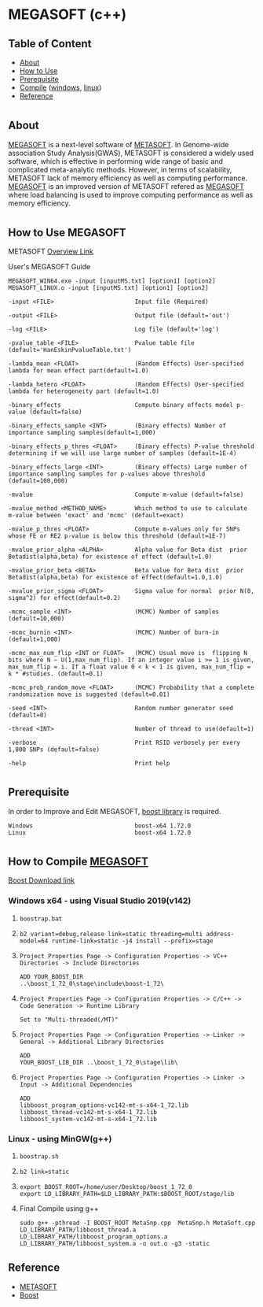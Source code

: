 # MEGASOFT (c++)

## Table of Content
- [About](#about)
- [How to Use](#use)
- [Prerequisite](#prerequisite)
- [Compile](#compile) ([windows](#windows), [linux](#linux))
- [Reference](#reference)

#
## About <a name="about"></a>
<a href="https://github.com/JuhunC/MEGASOFT">MEGASOFT</a> is a next-level software of <a href="http://genetics.cs.ucla.edu/meta/">METASOFT</a>. In Genome-wide association Study Analysis(GWAS), METASOFT is considered a widely used software, which is effective in performing wide range of basic and complicated meta-analytic methods. However, in terms of scalability, METASOFT lack of memory efficiency as well as computing performance. <a href="https://github.com/JuhunC/MEGASOFT/">MEGASOFT</a> is an improved version of METASOFT refered as <a href="https://github.com/JuhunC/MEGASOFT">MEGASOFT</a> where load balancing is used to improve computing performance as well as memory efficiency.

#

## How to Use MEGASOFT<a name="use"></a>

METASOFT <a href="http://genetics.cs.ucla.edu/meta/">Overview Link</a>

User's MEGASOFT Guide
```
MEGASOFT_WIN64.exe -input [inputMS.txt] [option1] [option2]
MEGASOFT_LINUX.o -input [inputMS.txt] [option1] [option2]
```
```
-input <FILE>                       Input file (Required)
```
```
-output <FILE>                      Output file (default='out')
```
```
-log <FILE>                         Log file (default='log')
```
```
-pvalue_table <FILE>                Pvalue table file (default='HanEskinPvalueTable.txt')
```
```
-lambda_mean <FLOAT>                (Random Effects) User-specified lambda for mean effect part(default=1.0)
```
```
-lambda_hetero <FLOAT>              (Random Effects) User-specified lambda for heterogeneity part (default=1.0)
```
```
-binary_effects                     Compute binary effects model p-value (default=false)
```
```
-binary_effects_sample <INT>        (Binary effects) Number of importance sampling samples(default=1,000)
```
```
-binary_effects_p_thres <FLOAT>     (Binary effects) P-value threshold determining if we will use large number of samples (default=1E-4)
```
```
-binary_effects_large <INT>         (Binary effects) Large number of importance sampling samples for p-values above threshold (default=100,000)
```
```
-mvalue                             Compute m-value (default=false)
```
```
-mvalue_method <METHOD_NAME>        Which method to use to calculate m-value between 'exact' and 'mcmc' (default=exact)
```
```
-mvalue_p_thres <FLOAT>             Compute m-values only for SNPs whose FE or RE2 p-value is below this threshold (default=1E-7)
```
```
-mvalue_prior_alpha <ALPHA>         Alpha value for Beta dist  prior Betadist(alpha,beta) for existence of effect (default=1.0)
```
```
-mvalue_prior_beta <BETA>           Beta value for Beta dist  prior Betadist(alpha,beta) for existence of effect(default=1.0,1.0)
```
```
-mvalue_prior_sigma <FLOAT>         Sigma value for normal  prior N(0, sigma^2) for effect(default=0.2)
```
```
-mcmc_sample <INT>                  (MCMC) Number of samples  (default=10,000)
```
```
-mcmc_burnin <INT>                  (MCMC) Number of burn-in  (default=1,000)
```
```
-mcmc_max_num_flip <INT or FLOAT>   (MCMC) Usual move is  flipping N bits where N ~ U(1,max_num_flip). If an integer value i >= 1 is given, max_num_flip = i. If a float value 0 < k < 1 is given, max_num_flip = k * #studies. (default=0.1)
```
```
-mcmc_prob_random_move <FLOAT>      (MCMC) Probability that a complete randomization move is suggested (default=0.01)
```
```
-seed <INT>                         Random number generator seed (default=0)
```
```
-thread <INT>                       Number of thread to use(default=1)
```
```
-verbose                            Print RSID verbosely per every 1,000 SNPs (default=false)
```
```
-help                               Print help
```
#
## Prerequisite<a name="prerequisite"></a>
In order to Improve and Edit MEGASOFT, <a href="https://www.boost.org/">boost library</a> is required.
```
Windows                             boost-x64 1.72.0
Linux                               boost-x64 1.72.0
```
#
## How to Compile <a href="https://github.com/JuhunC/MEGASOFT">MEGASOFT</a><a name="compile"></a>
<a href="https://www.boost.org/users/download/">Boost Download link</a>

### Windows x64<a name="windows"></a> - using Visual Studio 2019(v142)
1. `boostrap.bat`

2. `b2 variant=debug,release link=static threading=multi address-model=64 runtime-link=static -j4 install --prefix=stage`
3. `Project Properties Page -> Configuration Properties -> VC++ Directories -> Include Directories`
    ``` 
    ADD YOUR_BOOST_DIR 
    ..\boost_1_72_0\stage\include\boost-1_72\
    ```
4. `Project Properties Page -> Configuration Properties -> C/C++ -> Code Generation -> Runtime Library`
    ```
    Set to "Multi-threaded(/MT)"
    ```
5. `Project Properties Page -> Configuration Properties -> Linker -> General -> Additional Library Directories`
    ```
    ADD 
    YOUR_BOOST_LIB_DIR ..\boost_1_72_0\stage\lib\
    ```
6. `Project Properties Page -> Configuration Properties -> Linker -> Input -> Additional Dependencies`
    ```
    ADD
    libboost_program_options-vc142-mt-s-x64-1_72.lib
    libboost_thread-vc142-mt-s-x64-1_72.lib
    libboost_system-vc142-mt-s-x64-1_72.lib
    ```
### Linux - using MinGW(g++)<a name="linux"></a>
1. `boostrap.sh`

2. `b2 link=static`

3.  ```
    export BOOST_ROOT=/home/user/Desktop/boost_1_72_0
    export LD_LIBRARY_PATH=$LD_LIBRARY_PATH:$BOOST_ROOT/stage/lib
    ```
4. Final Compile using g++
    ```
    sudo g++ -pthread -I BOOST_ROOT MetaSnp.cpp  MetaSnp.h MetaSoft.cpp LD_LIBRARY_PATH/libboost_thread.a LD_LIBRARY_PATH/libboost_program_options.a LD_LIBRARY_PATH/libboost_system.a -o out.o -g3 -static
    ```


## Reference <a name="reference"></a>

- <a href="http://genetics.cs.ucla.edu/meta/">METASOFT</a>
- <a href="https://www.boost.org/">Boost</a>

